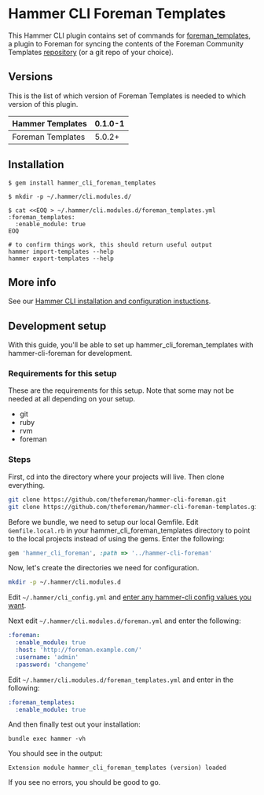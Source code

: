 # Hammer CLI Foreman Templates

This Hammer CLI plugin contains set of commands for [foreman_templates](
  https://github.com/theforeman/foreman_templates
), a plugin to Foreman for syncing the contents of the Foreman Community
Templates [repository](
  https://github.com/theforeman/community-templates/
) (or a git repo of your choice).

## Versions

This is the list of which version of Foreman Templates is needed to which version of this plugin.

| Hammer Templates  | 0.1.0-1|
|-------------------|--------|
| Foreman Templates | 5.0.2+ |

## Installation

    $ gem install hammer_cli_foreman_templates

    $ mkdir -p ~/.hammer/cli.modules.d/

    $ cat <<EOQ > ~/.hammer/cli.modules.d/foreman_templates.yml
    :foreman_templates:
      :enable_module: true
    EOQ

    # to confirm things work, this should return useful output
    hammer import-templates --help
    hammer export-templates --help

## More info

See our [Hammer CLI installation and configuration instuctions](
https://github.com/theforeman/hammer-cli/blob/master/doc/installation.md#installation).

## Development setup
With this guide, you'll be able to set up hammer_cli_foreman_templates with hammer-cli-foreman for development.

### Requirements for this setup

These are the requirements for this setup. Note that some may not be needed at
all depending on your setup.

* git
* ruby
* rvm
* foreman

### Steps

First, cd into the directory where your projects will live. Then clone everything.

```bash
git clone https://github.com/theforeman/hammer-cli-foreman.git
git clone https://github.com/theforeman/hammer-cli-foreman-templates.git
```

Before we bundle, we need to setup our local Gemfile. Edit `Gemfile.local.rb` in your hammer_cli_foreman_templates directory to point to the local projects instead of using the gems. Enter the following:

```ruby
gem 'hammer_cli_foreman', :path => '../hammer-cli-foreman'
```

Now, let's create the directories we need for configuration.

```bash
mkdir -p ~/.hammer/cli.modules.d
```

Edit `~/.hammer/cli_config.yml` and [enter any hammer-cli config values you
want](https://github.com/theforeman/hammer-cli/blob/master/doc/installation.md#options).

Next edit `~/.hammer/cli.modules.d/foreman.yml` and enter the following:

```yaml
:foreman:
  :enable_module: true
  :host: 'http://foreman.example.com/'
  :username: 'admin'
  :password: 'changeme'
```

Edit `~/.hammer/cli.modules.d/foreman_templates.yml` and enter in the following:

```yaml
:foreman_templates:
  :enable_module: true
```

And then finally test out your installation:

```
bundle exec hammer -vh
```

You should see in the output:
```
Extension module hammer_cli_foreman_templates (version) loaded
```
If you see no errors, you should be good to go.
